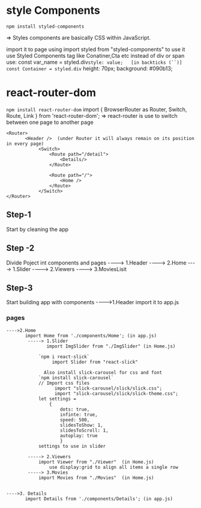 # style Components
`npm install styled-components`

=> Styles components are basically CSS within JavaScript.

   import it to page using import styled from "styled-components" to use it
 use Styled Components tag like Conatiner,Cta etc instead of div or span
use:
const var_name = styled.div`style: value;	[in backticks (``)]
const Container = styled.div`
    height: 70px;
    background: #090b13;


# react-router-dom
`npm install react-router-dom`
 import { BrowserRouter as Router, Switch, Route, Link } from 'react-router-dom';
=> react-router is use to switch between one page to another page
	
	<Router>
           <Header />  (under Router it will always remain on its position in every page)
                <Switch>
                    <Route path="/detail">
                        <Details/>
                    </Route>
                    
                    <Route path="/">
                        <Home />
                    </Route>
                </Switch>
	</Router>


## Step-1
Start by cleaning the app

## Step -2
Divide Poject int components and pages
	----> 1.Header
	----> 2.Home
		----> 1.Slider
		----> 2.Viewers
		----> 3.MoviesLisit
## Step-3
Start building app with components
	---->1.Header
	       import it to app.js

### pages

	---->2.Home
	       import Home from './components/Home'; (in app.js)		
			-----> 1.Slider
			       import ImgSlider from "./ImgSlider" (in Home.js)

				`npm i react-slick`
				     import Slider from "react-slick"

			      Also install slick-carousel for css and font
				`npm install slick-carousel`
				// Import css files
				      import "slick-carousel/slick/slick.css";
				      import "slick-carousel/slick/slick-theme.css";
				let settings = 
					{
        				dots: true,
        				infinte: true,
        				speed: 500,
        				slidesToShow: 1,
        				slidesToScroll: 1,
        				autoplay: true
    					}
				settings to use in slider
			
			-----> 2.Viewers
				import Viewer from "./Viewer"  (in Home.js)
					use display:grid to align all items a single row
			-----> 3.Movies
				import Movies from "./Movies"  (in Home.js)


	---->3. Details
	       import Details from './components/Details'; (in app.js)					



